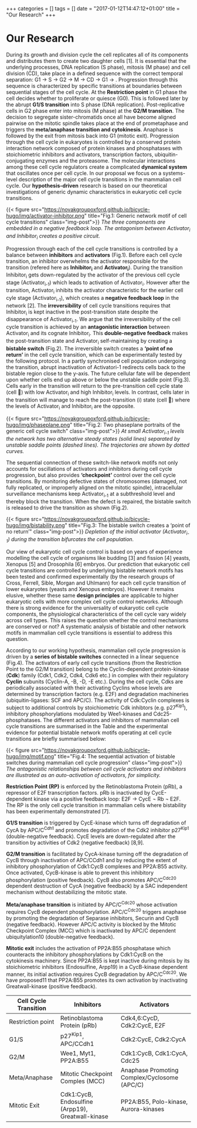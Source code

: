 +++
categories = []
tags = []
date = "2017-01-12T14:47:12+01:00"
title = "Our Research"
+++
# Our Research

During its growth and division cycle the cell replicates all of its components and distributes them to create two daughter cells [1]. It is essential that the underlying processes, DNA replication (S phase), mitosis (M phase) and cell division (CD), take place in a defined sequence with the correct temporal separation: G1 → S → G2 → M → CD → G1 → . Progression through this sequence is characterized by specific transitions at boundaries between sequential stages of the cell cycle. At the **Restriction point** in G1 phase the cell decides whether to proliferate or quiesce (G0). This is followed later by the abrupt **G1/S transition** into S phase (DNA replication). Post-replicative cells in G2 phase enter into mitosis (M phase) at the **G2/M transition**. The decision to segregate sister-chromatids once all have become aligned pairwise on the mitotic spindle takes place at the end of prometaphase and triggers the **meta/anaphase transition and cytokinesis**. Anaphase is followed by the exit from mitosis back into G1 (mitotic exit). Progression through the cell cycle in eukaryotes is controlled by a conserved protein interaction network composed of protein kinases and phosphatases with stoichiometric inhibitors and activators, transcription factors, ubiquitin-conjugating enzymes and the proteasome. The molecular interactions among these cell cycle regulators create a complicated **dynamical system** that oscillates once per cell cycle. In our proposal we focus on a systems-level description of the major cell cycle transitions in the mammalian cell cycle. Our **hypothesis-driven** research is based on our theoretical investigations of generic dynamic characteristics in eukaryotic cell cycle transitions.

{{< figure src="https://novakgroupoxford.github.io/bicycle-hugo/img/activator-inhibitor.png" title="Fig.1: Generic network motif of cell cycle transitions"  class="img-post">}}
*The three components are embedded in a negative feedback loop. The antagonism between Activator<sub>i</sub> and Inhibitor<sub>i</sub> creates a positive circuit.*

Progression through each of the cell cycle transitions is controlled by a balance between **inhibitors** and **activators** (Fig.1). Before each cell cycle transition, an inhibitor overwhelms the activator responsible for the transition (refered here as **Inhibitor<sub>i</sub>** and **Activator<sub>i</sub>**). During the transition Inhibitor<sub>i</sub> gets down-regulated by the activator of the previous cell cycle stage (Activator<sub>i-1</sub>) which leads to activation of Activator<sub>i</sub>. However after the transition, Activator<sub>i</sub> inhibits the activator characteristic for the earlier cell cyle stage (Activator<sub>i-1</sub>), which creates a **negative feedback loop** in the network [2]. The **irreversibility** of cell cycle transitions requires that Inhibitor<sub>i</sub> is kept inactive in the post-transition state despite the disappearance of Activator<sub>i-1</sub>. We argue that the irreversibility of the cell cycle transition is achieved by an **antagonistic interaction** between Activator<sub>i</sub> and its cognate Inhibitor<sub>i</sub>. This **double-negative feedback** makes the post-transition state and Activator<sub>i</sub> self-maintaining by creating a **bistable switch** (Fig.2). The irreversible switch creates a **‘point of no return’** in the cell cycle transition, which can be experimentally tested by the following protocol. In a partly synchronised cell population undergoing the transition, abrupt inactivation of Activatori-1 redirects cells back to the bistable region close to the y-axis. The future cellular fate will be dependent upon whether cells end up above or below the unstable saddle point (Fig.3). Cells early in the transition will return to the pre-transition cell cycle state (cell ) with low Activator<sub>i</sub> and high Inhibitor<sub>i</sub> levels. In contrast, cells later in the transition will manage to reach the post-transition (i) state (cell ) where the levels of Activator<sub>i</sub> and Inhibitor<sub>i</sub> are the opposite.

{{< figure src="https://novakgroupoxford.github.io/bicycle-hugo/img/phaseplane.png" title="Fig.2: Two phaseplane portraits of the generic cell cycle switch"  class="img-post">}}
*At small Activator<sub>i-1</sub> levels the network has two alternative steady states (solid lines) separated by unstable saddle points (dashed lines). The trajectories are shown by dotted curves.*

The sequential connection of these switch-like network motifs not only accounts for oscillations of activators and inhibitors during cell cycle progression, but also provides **‘checkpoint’** control over the cell cycle transitions. By monitoring defective states of chromosomes (damaged, not fully replicated, or improperly aligned on the mitotic spindle), intracellular surveillance mechanisms keep Activator<sub>i-1</sub> at a subthreshold level and thereby block the transition. When the defect is repaired, the bistable switch is released to drive the transition as shown (Fig.2).

{{< figure src="https://novakgroupoxford.github.io/bicycle-hugo/img/bistability.png" title="Fig.3: The bistable switch creates a ‘point of no return’"  class="img-post">}}
*Depletion of the initial activator (Activator<sub>i-1</sub>) during the transition bifurcates the cell population.*

Our view of eukaryotic cell cycle control is based on years of experience modelling the cell cycle of organisms like budding [3] and fission [4] yeasts, Xenopus [5] and Drosophila [6] embryos. Our prediction that eukaryotic cell cycle transitions are controlled by underlying bistable network motifs has been tested and confirmed experimentally (by the research groups of Cross, Ferrell, Sible, Morgan and Uhlmann) for each cell cycle transition of lower eukaryotes (yeasts and Xenopus embryos). However it remains elusive, whether these same **design principles** are applicable to higher eukaryotic cells with more complex cell cycle control networks. Although there is strong evidence for the universality of eukaryotic cell cycle components, the physiological characteristics of the cell cycle vary widely across cell types. This raises the question whether the control mechanisms are conserved or not? A systematic analysis of bistable and other network motifs in mammalian cell cycle transitions is essential to address this question.

According to our working hypothesis, mammalian cell cycle progression is driven by a **series of bistable switches** connected in a linear sequence (Fig.4). The activators of early cell cycle transitions (from the Restriction Point to the G2/M transition) belong to the Cyclin-dependent protein-kinase (**Cdk**) family (Cdk1, Cdk2, Cdk4, Cdk6 etc.) in complex with their regulatory **Cyclin** subunits (Cyclin-A, -B, -D, -E etc.). During the cell cycle, Cdks are periodically associated with their activating Cyclins whose levels are determined by transcription factors (e.g. E2F) and degradation machineries (ubiquitin-ligases: SCF and APC/C). The activity of Cdk:Cyclin complexes is subject to additional controls by stoichiometric Cdk inhibtors (e.g. p27<sup>Kip1</sup>), inhibitory phosphorylations modulated by Wee1-kinases and Cdc25-phosphatases. The different activators and inhibitors of mammalian cell cycle transitions are summarised in the Table and the experimental evidence for potential bistable network motifs operating at cell cycle transitions are briefly summarised below:

{{< figure src="https://novakgroupoxford.github.io/bicycle-hugo/img/motif.png" title="Fig.4: The sequential activation of bistable switches during mammalian cell cycle progression" class="img-post">}}
*The antagonistic relationships between cell cycle activators and inhibitors are illustrated as an auto-activation of activators, for simplicity.*

**Restriction Point (RP)** is enforced by the Retinoblastoma Protein (pRb), a repressor of E2F transcription factors. pRb is inactivated by CycE-dependent kinase via a positive feedback loop:
E2F → CycE
 ¬ Rb ¬ E2F. The RP is the only cell cycle transition in mammalian cells where bistability has been experimentally demonstrated [7].

**G1/S transition** is triggered by CycE-kinase which turns off degradation of CycA by APC/C<sup>Cdh1</sup> and promotes degradation of the Cdk2 inhibitor p27<sup>Kip1</sup> (double-negative feedback). CycE levels are down-regulated after the transition by activities of Cdk2 (negative feedback) [8,9].

**G2/M transition** is facilitated by CycA-kinase turning off the degradation of CycB through inactivation of APC/CCdh1 and by reducing the extent of inhibitory phosphorylation of Cdk1:CycB complexes and PP2A:B55 activity. Once activated, CycB-kinase is able to prevent this inhibitory phosphorylation (positive feedback). CycB also promotes APC/C<sup>Cdc20</sup> dependent destruction of CycA (negative feedback) by a SAC independent mechanism without destabilizing the mitotic state.

**Meta/anaphase transition** is initiated by APC/C<sup>Cdc20</sup> whose activation requires CycB dependent phosphorylation. APC/C<sup>Cdc20</sup> triggers anaphase by promoting the degradation of Separase inhibitors, Securin and CycB (negative feedback). However APC/C activity is blocked by the Mitotic Checkpoint Complex (MCC) which is inactivated by APC/C dependent ubiquitylation10 (double-negative feedback).

**Mitotic exit** includes the activation of PP2A:B55 phosphatase which counteracts the inhibitory phosphorylations by Cdk1:CycB on the cytokinesis machinery. Since PP2A:B55 is kept inactive during mitosis by its stoichiometric inhibitors (Endosulfine, Arpp19) in a CycB-kinase dependent manner, its initial activation requires CycB degradation by APC/C<sup>Cdc20</sup>. We have proposed11 that PP2A:B55 promotes its own activation by inactivating Greatwall-kinase (positive feedback).

| **Cell Cycle Transition** | **Inhibitors**                            | **Activators**              |
|---------------------------|-------------------------------------------|-----------------------------|
| Restriction point         | Retinoblastoma Protein (pRb)              | Cdk4,6:CycD, Cdk2:CycE, E2F |
| G1/S                      | p27<sup>Kip1</sup>, APC/C</sup>Cdh1</sup> | Cdk2:CycE, Cdk2:CycA        |
| G2/M                      | Wee1, Myt1, PP2A:B55                      | Cdk1:CycB, Cdk1:CycA, Cdc25 |
| Meta/Anaphase             | Mitotic Checkpoint Comples (MCC)          | Anaphase Promoting Complex/Cyclosome (APC/C) |
| Mitotic Exit              | Cdk1:CycB, Endosulfine (Arpp19), Greatwall-kinase | PP2A:B55, Polo-kinase, Aurora-kinases |
